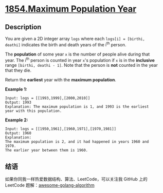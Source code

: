 # [1854.Maximum Population Year][title]

## Description
You are given a 2D integer array `logs` where each `logs[i] = [birthi, deathi]` indicates the birth and death years of the i<sup>th</sup> person.

The **population** of some year `x` is the number of people alive during that year. The i<sup>th</sup> person is counted in year `x`'s population if `x` is in the **inclusive** range `[birthi, deathi - 1]`. Note that the person is **not** counted in the year that they die.

Return the **earliest** year with the **maximum population**.


**Example 1:**

```
Input: logs = [[1993,1999],[2000,2010]]
Output: 1993
Explanation: The maximum population is 1, and 1993 is the earliest year with this population.
```

**Example 2:**

```
Input: logs = [[1950,1961],[1960,1971],[1970,1981]]
Output: 1960
Explanation: 
The maximum population is 2, and it had happened in years 1960 and 1970.
The earlier year between them is 1960.
```

## 结语

如果你同我一样热爱数据结构、算法、LeetCode，可以关注我 GitHub 上的 LeetCode 题解：[awesome-golang-algorithm][me]

[title]: https://leetcode.com/problems/maximum-population-year/
[me]: https://github.com/kylesliu/awesome-golang-algorithm
